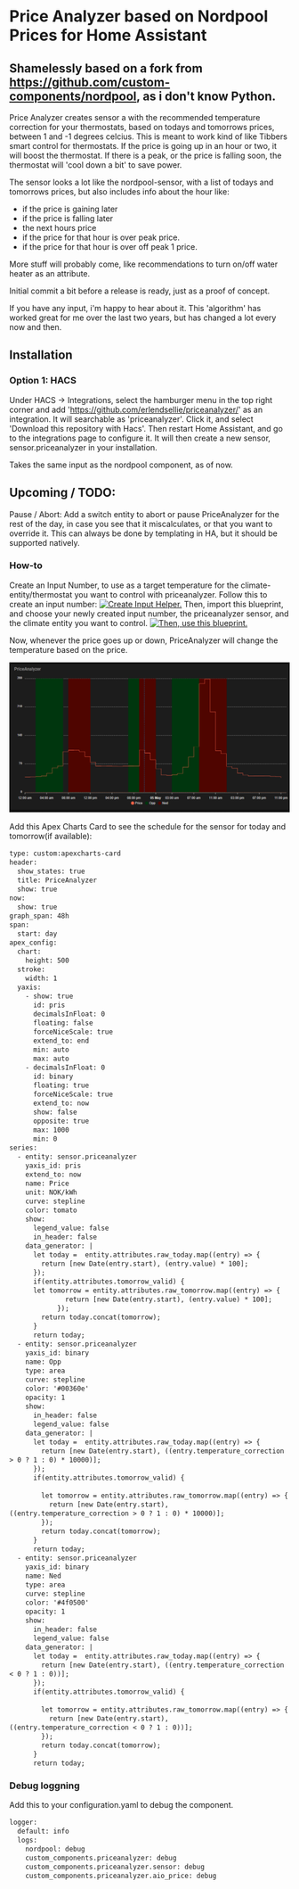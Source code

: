 # Price Analyzer based on Nordpool Prices for Home Assistant
## Shamelessly based on a fork from https://github.com/custom-components/nordpool, as i don't know Python.

Price Analyzer creates sensor a with the recommended temperature correction for your thermostats, based on todays and tomorrows prices, between 1 and -1 degrees celcius.
This is meant to work kind of like Tibbers smart control for thermostats. If the price is going up in an hour or two, it will boost the thermostat. If there is a peak, or the price is falling soon, the thermostat will 'cool down a bit' to save power. 

The sensor looks a lot like the nordpool-sensor, with a list of todays and tomorrows prices, but also includes info about the hour like:
- if the price is gaining later
- if the price is falling later
- the next hours price
- if the price for that hour is over peak price.
- if the price for that hour is over off peak 1 price.

More stuff will probably come, like recommendations to turn on/off water heater as an attribute.

Initial commit a bit before a release is ready, just as a proof of concept.


If you have any input, i'm happy to hear about it. This 'algorithm' has worked great for me over the last two years, but has changed a lot every now and then.

## Installation

### Option 1: HACS

Under HACS -> Integrations, select the hamburger menu in the top right corner and add 'https://github.com/erlendsellie/priceanalyzer/' as an integration.
It will searchable as 'priceanalyzer'. Click it, and select 'Download this repository with Hacs'.
Then restart Home Assistant, and go to the integrations page to configure it.
It will then create a new sensor, sensor.priceanalyzer in your installation.


Takes the same input as the nordpool component, as of now.


## Upcoming / TODO:
Pause / Abort: Add a switch entity to abort or pause PriceAnalyzer for the rest of the day, in case you see that it miscalculates, or that you want to override it. This can always be done by templating in HA, but it should be supported natively.



### How-to

Create an Input Number, to use as a target temperature for the climate-entity/thermostat you want to control with priceanalyzer. 
Follow this to create an input number:
[![Create Input Helper.](https://my.home-assistant.io/badges/helpers.svg)](https://my.home-assistant.io/redirect/helpers/)
Then, import this blueprint, and choose your newly created input number, the priceanalyzer sensor, and the climate entity you want to control.
[![Then, use this blueprint.](https://my.home-assistant.io/badges/blueprint_import.svg)](https://my.home-assistant.io/redirect/blueprint_import/?blueprint_url=https%3A%2F%2Fgithub.com%2Ferlendsellie%2FHomeAssistantConfig%2Fblob%2Fmaster%2Fblueprints%2Fautomation%2Ferlendsellie%2Fpriceanalyzer.yaml)


Now, whenever the price goes up or down, PriceAnalyzer will change the temperature based on the price.

![Apex Card Example](priceanalyzer.png?raw=true "Apex Card Example")

Add this Apex Charts Card to see the schedule for the sensor for today and tomorrow(if available):

```
type: custom:apexcharts-card
header:
  show_states: true
  title: PriceAnalyzer
  show: true
now:
  show: true
graph_span: 48h
span:
  start: day
apex_config:
  chart:
    height: 500
  stroke:
    width: 1
  yaxis:
    - show: true
      id: pris
      decimalsInFloat: 0
      floating: false
      forceNiceScale: true
      extend_to: end
      min: auto
      max: auto
    - decimalsInFloat: 0
      id: binary
      floating: true
      forceNiceScale: true
      extend_to: now
      show: false
      opposite: true
      max: 1000
      min: 0
series:
  - entity: sensor.priceanalyzer
    yaxis_id: pris
    extend_to: now
    name: Price
    unit: NOK/kWh
    curve: stepline
    color: tomato
    show:
      legend_value: false
      in_header: false
    data_generator: |
      let today =  entity.attributes.raw_today.map((entry) => {
        return [new Date(entry.start), (entry.value) * 100];
      });
      if(entity.attributes.tomorrow_valid) {
      let tomorrow = entity.attributes.raw_tomorrow.map((entry) => {
              return [new Date(entry.start), (entry.value) * 100];
            });
        return today.concat(tomorrow);
      }
      return today;
  - entity: sensor.priceanalyzer
    yaxis_id: binary
    name: Opp
    type: area
    curve: stepline
    color: '#00360e'
    opacity: 1
    show:
      in_header: false
      legend_value: false
    data_generator: |
      let today =  entity.attributes.raw_today.map((entry) => {
        return [new Date(entry.start), ((entry.temperature_correction > 0 ? 1 : 0) * 10000)];
      });
      if(entity.attributes.tomorrow_valid) {

        let tomorrow = entity.attributes.raw_tomorrow.map((entry) => {
          return [new Date(entry.start), ((entry.temperature_correction > 0 ? 1 : 0) * 10000)];
        });
        return today.concat(tomorrow);
      }
      return today;
  - entity: sensor.priceanalyzer
    yaxis_id: binary
    name: Ned
    type: area
    curve: stepline
    color: '#4f0500'
    opacity: 1
    show:
      in_header: false
      legend_value: false
    data_generator: |
      let today =  entity.attributes.raw_today.map((entry) => {
        return [new Date(entry.start), ((entry.temperature_correction < 0 ? 1 : 0))];
      });
      if(entity.attributes.tomorrow_valid) {

        let tomorrow = entity.attributes.raw_tomorrow.map((entry) => {
          return [new Date(entry.start), ((entry.temperature_correction < 0 ? 1 : 0))];
        });
        return today.concat(tomorrow);
      }
      return today;
```



### Debug loggning
Add this to your configuration.yaml to debug the component.

```
logger:
  default: info
  logs:
    nordpool: debug
    custom_components.priceanalyzer: debug
    custom_components.priceanalyzer.sensor: debug
    custom_components.priceanalyzer.aio_price: debug
```

